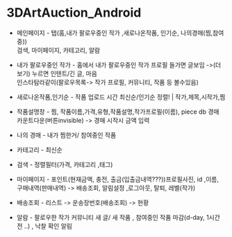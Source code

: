 # 3DArtAuction_Android

- 메인페이지 - 탭(홈,내가 팔로우중인 작가 ,새로나온작품, 인기순, 나의경매(찜,참여중)) <br>
검색, 마이페이지, 카테고리, 알람

- 내가 팔로우중인 작가 - 홈에서 내가 팔로우중인 작가 프로필 들가면 글보임 ->(더보기) 누르면 인텐트/긴 글, 마음 <br>
인스타탐라같이(팔로우목록-> 작가 프로필, 커뮤니티, 작품 등 볼수있음)

- 새로나온작품,인기순 - 작품 업로드 시간 최신순/인기순 정렬! | 작가,제목,시작가,찜 <br>
						
- 작품설명창 - 찜, 작품이름,가격,유형,작품설명,작가프로필(이름), piece db
 경매 카운트다운(버튼invisible) -> 경매 시작시 금액 입력

- 나의 경매 - 내가 찜한거/ 참여중인 작품

- 카테고리 - 최신순

- 검색 - 정렬필터(가격, 카테고리 ,태그) 

- 마이페이지 - 포인트(현재금액, 충전, 출금(입출금내역???))프로필사진, id ,이름, 구매내역(판매내역) -> 배송조회, 알림설정 ,로그아웃, 탈퇴, 레벨(작가)

- 배송조회 - 리스트 -> 운송장번호(배송조회) -> 현황 

- 알람 - 팔로우한 작가 커뮤니티 새 글/ 새 작품 , 참여중인 작품 마감(d-day, 1시간전 ..) , 낙찰 확인 알림
